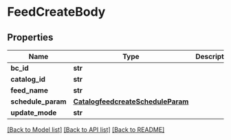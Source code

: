 # FeedCreateBody

## Properties
Name | Type | Description | Notes
------------ | ------------- | ------------- | -------------
**bc_id** | **str** |  | [required] 
**catalog_id** | **str** |  | [required] 
**feed_name** | **str** |  | [required] 
**schedule_param** | [**CatalogfeedcreateScheduleParam**](CatalogfeedcreateScheduleParam.md) |  | [optional] 
**update_mode** | **str** |  | [required] 

[[Back to Model list]](../README.md#documentation-for-models) [[Back to API list]](../README.md#documentation-for-api-endpoints) [[Back to README]](../README.md)

